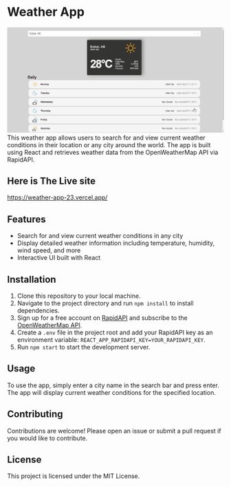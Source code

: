 # Weather App
![example](/images/example.gif)
This weather app allows users to search for and view current weather conditions in their location or any city around the world. The app is built using React and retrieves weather data from the OpenWeatherMap API via RapidAPI.
## Here is The Live site
https://weather-app-23.vercel.app/
## Features

- Search for and view current weather conditions in any city
- Display detailed weather information including temperature, humidity, wind speed, and more
- Interactive UI built with React

## Installation

1. Clone this repository to your local machine.
2. Navigate to the project directory and run `npm install` to install dependencies.
3. Sign up for a free account on [RapidAPI](https://rapidapi.com/) and subscribe to the [OpenWeatherMap API](https://rapidapi.com/community/api/open-weather-map/).
4. Create a `.env` file in the project root and add your RapidAPI key as an environment variable: `REACT_APP_RAPIDAPI_KEY=YOUR_RAPIDAPI_KEY`.
5. Run `npm start` to start the development server.

## Usage

To use the app, simply enter a city name in the search bar and press enter. The app will display current weather conditions for the specified location.

## Contributing

Contributions are welcome! Please open an issue or submit a pull request if you would like to contribute.

## License

This project is licensed under the MIT License.
